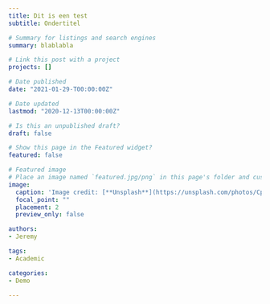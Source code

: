 ```yaml
---
title: Dit is een test
subtitle: Ondertitel

# Summary for listings and search engines
summary: blablabla

# Link this post with a project
projects: []

# Date published
date: "2021-01-29-T00:00:00Z"

# Date updated
lastmod: "2020-12-13T00:00:00Z"

# Is this an unpublished draft?
draft: false

# Show this page in the Featured widget?
featured: false

# Featured image
# Place an image named `featured.jpg/png` in this page's folder and customize its options here.
image:
  caption: 'Image credit: [**Unsplash**](https://unsplash.com/photos/CpkOjOcXdUY)'
  focal_point: ""
  placement: 2
  preview_only: false

authors:
- Jeremy

tags:
- Academic

categories:
- Demo

---
```



